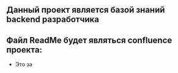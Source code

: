 ## Данный проект является базой знаний backend разработчика
## Файл ReadMe будет являться confluence проекта:

- Это за

